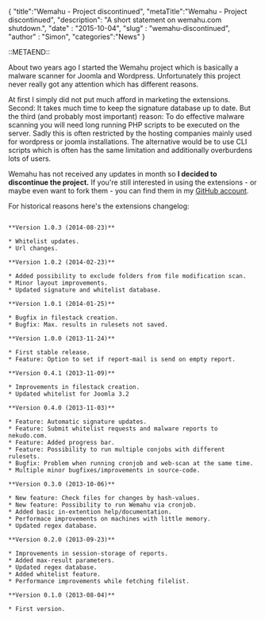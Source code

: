 {
	"title":"Wemahu - Project discontinued",
	"metaTitle":"Wemahu - Project discontinued",
    "description": "A short statement on wemahu.com shutdown.",
	"date" : "2015-10-04",
	"slug" : "wemahu-discontinued",
	"author" : "Simon",	
	"categories":"News"
}

::METAEND::

About two years ago I started the Wemahu project which is basically a malware scanner for Joomla and Wordpress.
Unfortunately this project never really got any attention which has different reasons.
<!--more-->

At first I simply did not put much afford in marketing the extensions. Second: It takes much time to keep
the signature database up to date. But the third (and probably most important) reason: To do effective malware scanning
you will need long running PHP scripts to be executed on the server. Sadly this is often restricted by the hosting
companies mainly used for wordpress or joomla installations. The alternative would be to use CLI scripts which is
often has the same limitation and additionally overburdens lots of users.

Wemahu has not received any updates in month so **I decided to discontinue the project.** If you're still interested in
using the extensions - or maybe even want to fork them - you can find them in my [GitHub account](https://github.com/nekudo).

For historical reasons here's the extensions changelog:

<pre><code class="language-markdown">
**Version 1.0.3 (2014-08-23)**

* Whitelist updates.
* Url changes.

**Version 1.0.2 (2014-02-23)**

* Added possibility to exclude folders from file modification scan.
* Minor layout improvements.
* Updated signature and whitelist database.

**Version 1.0.1 (2014-01-25)**

* Bugfix in filestack creation.
* Bugfix: Max. results in rulesets not saved.

**Version 1.0.0 (2013-11-24)**

* First stable release.
* Feature: Option to set if report-mail is send on empty report.

**Version 0.4.1 (2013-11-09)**

* Improvements in filestack creation.
* Updated whitelist for Joomla 3.2

**Version 0.4.0 (2013-11-03)**

* Feature: Automatic signature updates.
* Feature: Submit whitelist requests and malware reports to nekudo.com.
* Feature: Added progress bar.
* Feature: Possibility to run multiple conjobs with different rulesets.
* Bugfix: Problem when running cronjob and web-scan at the same time.
* Multiple minor bugfixes/improvements in source-code.

**Version 0.3.0 (2013-10-06)**

* New feature: Check files for changes by hash-values.
* New feature: Possibility to run Wemahu via cronjob.
* Added basic in-extention help/documentation.
* Performace improvements on machines with little memory.
* Updated regex database.

**Version 0.2.0 (2013-09-23)**

* Improvements in session-storage of reports.
* Added max-result parameters.
* Updated regex database.
* Added whitelist feature.
* Performance improvements while fetching filelist.

**Version 0.1.0 (2013-08-04)**

* First version.
</code></pre>